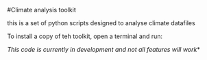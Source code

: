#Climate analysis toolkit

this is a set of python scripts designed to analyse climate datafiles

To install a copy of teh toolkit, open a terminal and run:

*This code is currently in development and not all features will work**
